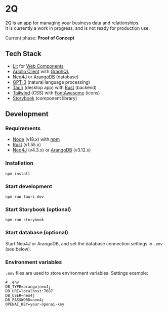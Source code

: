 # 2Q

2Q is an app for managing your business data and relationships.  
It is currently a work in progress, and is not ready for production use.

Current phase: **Proof of Concept**

## Tech Stack
* [Lit](https://lit.dev/) for [Web Components](https://developer.mozilla.org/en-US/docs/Web/Web_Components) 
* [Apollo Client](https://github.com/apollographql/apollo-client) with [GraphQL](https://graphql.org/)
* [Neo4J](https://neo4j.com/) or [ArangoDB](https://www.arangodb.com/) (database)
* [GPT-3](https://openai.com/blog/openai-api/) (natural language processing)
* [Tauri](https://tauri.studio/en/) (desktop app) with [Rust](https://www.rust-lang.org/) (backend)
* [Tailwind](https://tailwindcss.com/) (CSS) with [FontAwesome](https://fontawesome.com/) (icons)
* [Storybook](https://storybook.js.org/) (component library)

## Development

### Requirements
 - [Node](https://nodejs.org/en/) (v18.x) with [npm](https://www.npmjs.com/)
 - [Rust](https://www.rust-lang.org/) (v1.55.x)
 - [Neo4J](https://neo4j.com/download-center/#community) (v4.3.x) or [ArangoDB](https://www.arangodb.com/download-major/) (v3.12.x)

### Installation
	npm install

### Start development
	npm run tauri dev

### Start Storybook (optional)
	npm run storybook

### Start database (optional)
Start Neo4J or ArangoDB, and set the database connection settings in `.env` (see below).

### Environment variables
`.env` files are used to store environment variables. Settings example:

	# .env
	DB_TYPE=arango|neo4j
	DB_URI=localhost:7687
	DB_USER=neo4j
	DB_PASSWORD=neo4j
	OPENAI_KEY=your-openai-key